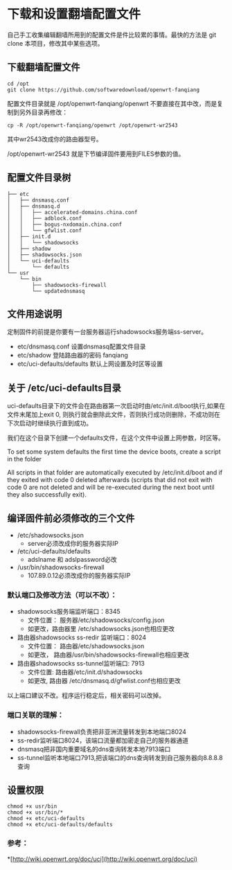 # 下载和设置翻墙配置文件

自己手工收集编辑翻墙所用到的配置文件是件比较累的事情。最快的方法是 git clone 本项目，修改其中某些选项。

## 下载翻墙配置文件

	cd /opt
	git clone https://github.com/softwaredownload/openwrt-fanqiang

配置文件目录就是 /opt/openwrt-fanqiang/openwrt 不要直接在其中改，而是复制到另外目录再修改：

	cp -R /opt/openwrt-fanqiang/openwrt /opt/openwrt-wr2543

其中wr2543改成你的路由器型号。

/opt/openwrt-wr2543 就是下节编译固件要用到FILES参数的值。

## 配置文件目录树

	├── etc
	│   ├── dnsmasq.conf
	│   ├── dnsmasq.d
	│   │   ├── accelerated-domains.china.conf
	│   │   ├── adblock.conf
	│   │   ├── bogus-nxdomain.china.conf
	│   │   └── gfwlist.conf
	│   ├── init.d
	│   │   └── shadowsocks
	│   ├── shadow
	│   ├── shadowsocks.json
	│   └── uci-defaults
	│       └── defaults
	└── usr
	    └── bin
	        ├── shadowsocks-firewall
	        └── updatednsmasq


## 文件用途说明

定制固件的前提是你要有一台服务器运行shadowsocks服务端ss-server。
- etc/dnsmasq.conf 设置dnsmasq配置文件目录
- etc/shadow 登陆路由器的密码 fanqiang
- etc/uci-defaults/defaults 默认上网设置及时区等设置

## 关于 /etc/uci-defaults目录

uci-defaults目录下的文件会在路由器第一次启动时由/etc/init.d/boot执行,如果在文件末尾加上exit 0, 则执行就会删除此文件，否则执行成功则删除，不成功则在下次启动时继续执行直到成功。

我们在这个目录下创建一个defaults文件，在这个文件中设置上网参数，时区等。

 To set some system defaults the first time the device boots, create a script in the folder

All scripts in that folder are automatically executed by /etc/init.d/boot and if they exited with code 0 deleted afterwards (scripts that did not exit with code 0 are not deleted and will be re-executed during the next boot until they also successfully exit). 


## 编译固件前必须修改的三个文件
- /etc/shadowsocks.json 
	* server必须改成你的服务器实际IP
- /etc/uci-defaults/defaults
	* adslname 和 adslpassword必改
- /usr/bin/shadowsocks-firewall
	* 107.89.0.12必须改成你的服务器实际IP

### 默认端口及修改方法（可以不改）：
- shadowsocks服务端监听端口：8345
	* 文件位置： 服务器/etc/shadowsocks/config.json
	* 如更改，路由器里 /etc/shadowsocks.json也相应更改
- 路由器shadowsocks ss-redir	监听端口：8024
	* 文件位置： 路由器/etc/shadowsocks.json
	* 如更改， 路由器/usr/bin/shadowsocks-firewall也相应更改
- 路由器shadowsocks ss-tunnel监听端口: 7913
	* 文件位置: 路由器/etc/init.d/shadowsocks
	* 如更改, 路由器 /etc/dnsmasq.d/gfwlist.conf也相应更改

以上端口建议不改。程序运行稳定后，相关密码可以改掉。

### 端口关联的理解：

- shadowsocks-firewall负责把非亚洲流量转发到本地端口8024
- ss-redir监听端口8024，该端口流量都加密走自己的服务器通道
- dnsmasq把非国内重要域名的dns查询转发本地7913端口
- ss-tunnel监听本地端口7913,把该端口的dns查询转发到自己服务器向8.8.8.8查询

## 设置权限
	chmod +x usr/bin
	chmod +x usr/bin/*
	chmod +x etc/uci-defaults
	chmod +x etc/uci-defaults/defaults
	
	
	
### 参考：
*[http://wiki.openwrt.org/doc/uci](http://wiki.openwrt.org/doc/uci)